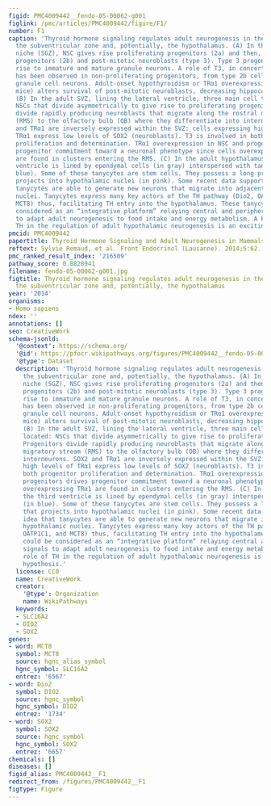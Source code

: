 ```yaml
---
figid: PMC4009442__fendo-05-00062-g001
figlink: /pmc/articles/PMC4009442/figure/F1/
number: F1
caption: 'Thyroid hormone signaling regulates adult neurogenesis in the hippocampus,
  the subventricular zone and, potentially, the hypothalamus. (A) In the hippocampal
  niche (SGZ), NSC gives rise proliferating progenitors (2a) and then, more committed
  progenitors (2b) and post-mitotic neuroblasts (type 3). Type 3 progenitors give
  rise to immature and mature granule neurons. A role of T3, in concert with TRα1,
  has been observed in non-proliferating progenitors, from type 2b cells to mature
  granule cell neurons. Adult-onset hypothyroidism or TRα1 overexpression (TRα2−/−
  mice) alters survival of post-mitotic neuroblasts, decreasing hippocampal neurogenesis.
  (B) In the adult SVZ, lining the lateral ventricle, three main cell types are located:
  NSCs that divide asymmetrically to give rise to proliferating progenitors. Progenitors
  divide rapidly producing neuroblasts that migrate along the rostral migratory stream
  (RMS) to the olfactory bulb (OB) where they differentiate into interneurons. SOX2
  and TRα1 are inversely expressed within the SVZ: cells expressing high levels of
  TRα1 express low levels of SOX2 (neuroblasts). T3 is involved in both progenitor
  proliferation and determination. TRα1 overexpression in NSC and progenitors drives
  progenitor commitment toward a neuronal phenotype since cells overexpressing TRα1
  are found in clusters entering the RMS. (C) In the adult hypothalamus, the third
  ventricle is lined by ependymal cells (in gray) interspersed with tanycytes (in
  blue). Some of these tanycytes are stem cells. They possess a long process that
  projects into hypothalamic nuclei (in pink). Some recent data support the idea that
  tanycytes are able to generate new neurons that migrate into adjacent hypothalamic
  nuclei. Tanycytes express many key actors of the TH pathway (Dio2, OATP1C1, and
  MCT8) thus, facilitating TH entry into the hypothalamus. These tanycytes could be
  considered as an “integrative platform” relaying central and peripheral signals
  to adapt adult neurogenesis to food intake and energy metabolism. A key role of
  TH in the regulation of adult hypothalamic neurogenesis is an exciting hypothesis.'
pmcid: PMC4009442
papertitle: Thyroid Hormone Signaling and Adult Neurogenesis in Mammals.
reftext: Sylvie Remaud, et al. Front Endocrinol (Lausanne). 2014;5:62.
pmc_ranked_result_index: '216509'
pathway_score: 0.8828941
filename: fendo-05-00062-g001.jpg
figtitle: Thyroid hormone signaling regulates adult neurogenesis in the hippocampus,
  the subventricular zone and, potentially, the hypothalamus
year: '2014'
organisms:
- Homo sapiens
ndex: ''
annotations: []
seo: CreativeWork
schema-jsonld:
  '@context': https://schema.org/
  '@id': https://pfocr.wikipathways.org/figures/PMC4009442__fendo-05-00062-g001.html
  '@type': Dataset
  description: 'Thyroid hormone signaling regulates adult neurogenesis in the hippocampus,
    the subventricular zone and, potentially, the hypothalamus. (A) In the hippocampal
    niche (SGZ), NSC gives rise proliferating progenitors (2a) and then, more committed
    progenitors (2b) and post-mitotic neuroblasts (type 3). Type 3 progenitors give
    rise to immature and mature granule neurons. A role of T3, in concert with TRα1,
    has been observed in non-proliferating progenitors, from type 2b cells to mature
    granule cell neurons. Adult-onset hypothyroidism or TRα1 overexpression (TRα2−/−
    mice) alters survival of post-mitotic neuroblasts, decreasing hippocampal neurogenesis.
    (B) In the adult SVZ, lining the lateral ventricle, three main cell types are
    located: NSCs that divide asymmetrically to give rise to proliferating progenitors.
    Progenitors divide rapidly producing neuroblasts that migrate along the rostral
    migratory stream (RMS) to the olfactory bulb (OB) where they differentiate into
    interneurons. SOX2 and TRα1 are inversely expressed within the SVZ: cells expressing
    high levels of TRα1 express low levels of SOX2 (neuroblasts). T3 is involved in
    both progenitor proliferation and determination. TRα1 overexpression in NSC and
    progenitors drives progenitor commitment toward a neuronal phenotype since cells
    overexpressing TRα1 are found in clusters entering the RMS. (C) In the adult hypothalamus,
    the third ventricle is lined by ependymal cells (in gray) interspersed with tanycytes
    (in blue). Some of these tanycytes are stem cells. They possess a long process
    that projects into hypothalamic nuclei (in pink). Some recent data support the
    idea that tanycytes are able to generate new neurons that migrate into adjacent
    hypothalamic nuclei. Tanycytes express many key actors of the TH pathway (Dio2,
    OATP1C1, and MCT8) thus, facilitating TH entry into the hypothalamus. These tanycytes
    could be considered as an “integrative platform” relaying central and peripheral
    signals to adapt adult neurogenesis to food intake and energy metabolism. A key
    role of TH in the regulation of adult hypothalamic neurogenesis is an exciting
    hypothesis.'
  license: CC0
  name: CreativeWork
  creator:
    '@type': Organization
    name: WikiPathways
  keywords:
  - SLC16A2
  - DIO2
  - SOX2
genes:
- word: MCT8
  symbol: MCT8
  source: hgnc_alias_symbol
  hgnc_symbol: SLC16A2
  entrez: '6567'
- word: Dio2
  symbol: DIO2
  source: hgnc_symbol
  hgnc_symbol: DIO2
  entrez: '1734'
- word: SOX2
  symbol: SOX2
  source: hgnc_symbol
  hgnc_symbol: SOX2
  entrez: '6657'
chemicals: []
diseases: []
figid_alias: PMC4009442__F1
redirect_from: /figures/PMC4009442__F1
figtype: Figure
---
```

